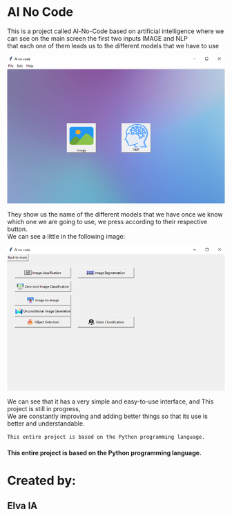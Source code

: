 # AI No Code

This is a project called Al-No-Code based on artificial intelligence where we can see on the main screen the first two inputs IMAGE and NLP   
that each one of them leads us to the different models that we have to use

![q](AI-no-code/Icons/readme-1.png)

They show us the name of the different models that we have once we know which one we are going to use, we press according to their respective button.  
We can see a little in the following image:

![q](AI-no-code/Icons/readme-2.png)

We can see that it has a very simple and easy-to-use interface, and This project is still in progress,   
We are constantly improving and adding better things so that its use is better and understandable.  

```bash
This entire project is based on the Python programming language.
```
#### This entire project is based on the Python programming language. 


# Created by:

## Elva IA 

